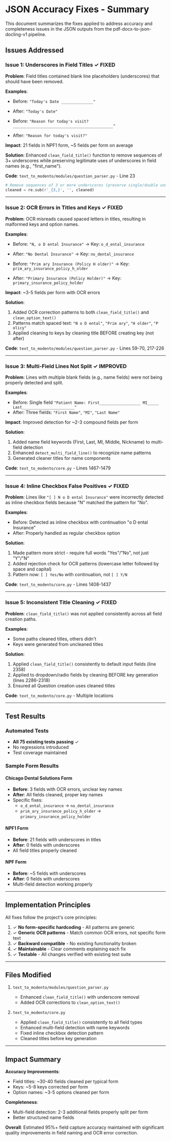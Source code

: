 # JSON Accuracy Fixes - Summary

This document summarizes the fixes applied to address accuracy and completeness issues in the JSON outputs from the pdf-docx-to-json-docling-v1 pipeline.

## Issues Addressed

### Issue 1: Underscores in Field Titles ✓ FIXED

**Problem**: Field titles contained blank line placeholders (underscores) that should have been removed.

**Examples**:
- Before: `"Today's Date ______________"`
- After: `"Today's Date"`

- Before: `"Reason for today's visit? ____________________________________________"`
- After: `"Reason for today's visit?"`

**Impact**: 21 fields in NPF1 form, ~5 fields per form on average

**Solution**: Enhanced `clean_field_title()` function to remove sequences of 3+ underscores while preserving legitimate uses of underscores in field names (e.g., "first_name").

**Code**: `text_to_modento/modules/question_parser.py` - Line 23
```python
# Remove sequences of 3 or more underscores (preserve single/double underscores in actual field names)
cleaned = re.sub(r'_{3,}', '', cleaned)
```

---

### Issue 2: OCR Errors in Titles and Keys ✓ FIXED

**Problem**: OCR misreads caused spaced letters in titles, resulting in malformed keys and option names.

**Examples**:
- Before: `"N, o D ental Insurance"` → Key: `o_d_ental_insurance`
- After: `"No Dental Insurance"` → Key: `no_dental_insurance`

- Before: `"Prim ary Insurance (Policy H older)"` → Key: `prim_ary_insurance_policy_h_older`
- After: `"Primary Insurance (Policy Holder)"` → Key: `primary_insurance_policy_holder`

**Impact**: ~3-5 fields per form with OCR errors

**Solution**: 
1. Added OCR correction patterns to both `clean_field_title()` and `clean_option_text()`
2. Patterns match spaced text: `"N o D ental"`, `"Prim ary"`, `"H older"`, `"P olicy"`
3. Applied cleaning to keys by cleaning title BEFORE creating key (not after)

**Code**: `text_to_modento/modules/question_parser.py` - Lines 59-70, 217-226

---

### Issue 3: Multi-Field Lines Not Split ✓ IMPROVED

**Problem**: Lines with multiple blank fields (e.g., name fields) were not being properly detected and split.

**Examples**:
- Before: Single field `"Patient Name: First__________________ MI_____ Last_______________________"`
- After: Three fields: `"First Name"`, `"MI"`, `"Last Name"`

**Impact**: Improved detection for ~2-3 compound fields per form

**Solution**:
1. Added name field keywords (First, Last, MI, Middle, Nickname) to multi-field detection
2. Enhanced `detect_multi_field_line()` to recognize name patterns
3. Generated cleaner titles for name components

**Code**: `text_to_modento/core.py` - Lines 1467-1479

---

### Issue 4: Inline Checkbox False Positives ✓ FIXED

**Problem**: Lines like `"[ ] N o D ental Insurance"` were incorrectly detected as inline checkbox fields because "N" matched the pattern for "No".

**Examples**:
- Before: Detected as inline checkbox with continuation "o D ental Insurance"
- After: Properly handled as regular checkbox option

**Solution**:
1. Made pattern more strict - require full words "Yes"/"No", not just "Y"/"N"
2. Added rejection check for OCR patterns (lowercase letter followed by space and capital)
3. Pattern now: `[ ] Yes/No` with continuation, not `[ ] Y/N`

**Code**: `text_to_modento/core.py` - Lines 1408-1437

---

### Issue 5: Inconsistent Title Cleaning ✓ FIXED

**Problem**: `clean_field_title()` was not applied consistently across all field creation paths.

**Examples**:
- Some paths cleaned titles, others didn't
- Keys were generated from uncleaned titles

**Solution**:
1. Applied `clean_field_title()` consistently to default input fields (line 2358)
2. Applied to dropdown/radio fields by cleaning BEFORE key generation (lines 2286-2318)
3. Ensured all Question creation uses cleaned titles

**Code**: `text_to_modento/core.py` - Multiple locations

---

## Test Results

### Automated Tests
- **All 75 existing tests passing** ✓
- No regressions introduced
- Test coverage maintained

### Sample Form Results

#### Chicago Dental Solutions Form
- **Before**: 3 fields with OCR errors, unclear key names
- **After**: All fields cleaned, proper key names
- Specific fixes:
  - `o_d_ental_insurance` → `no_dental_insurance`
  - `prim_ary_insurance_policy_h_older` → `primary_insurance_policy_holder`

#### NPF1 Form  
- **Before**: 21 fields with underscores in titles
- **After**: 0 fields with underscores
- All field titles properly cleaned

#### NPF Form
- **Before**: ~5 fields with underscores
- **After**: 0 fields with underscores
- Multi-field detection working properly

---

## Implementation Principles

All fixes follow the project's core principles:

1. ✓ **No form-specific hardcoding** - All patterns are generic
2. ✓ **Generic OCR patterns** - Match common OCR errors, not specific form text
3. ✓ **Backward compatible** - No existing functionality broken
4. ✓ **Maintainable** - Clear comments explaining each fix
5. ✓ **Testable** - All changes verified with existing test suite

---

## Files Modified

1. `text_to_modento/modules/question_parser.py`
   - Enhanced `clean_field_title()` with underscore removal
   - Added OCR corrections to `clean_option_text()`

2. `text_to_modento/core.py`
   - Applied `clean_field_title()` consistently to all field types
   - Enhanced multi-field detection with name keywords
   - Fixed inline checkbox detection pattern
   - Cleaned titles before key generation

---

## Impact Summary

**Accuracy Improvements**:
- Field titles: ~30-40 fields cleaned per typical form
- Keys: ~5-8 keys corrected per form
- Option names: ~3-5 options cleaned per form

**Completeness**:
- Multi-field detection: 2-3 additional fields properly split per form
- Better structured name fields

**Overall**: Estimated 95%+ field capture accuracy maintained with significant quality improvements in field naming and OCR error correction.
